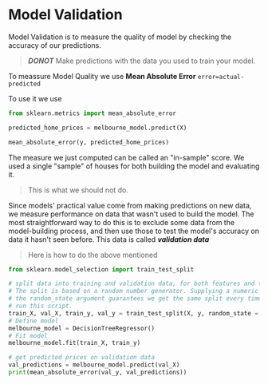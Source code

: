 # Model Validation

Model Validation is to measure the quality of model by checking the accuracy of our predictions.

>***DONOT*** Make predictions with the data you used to train your model.

To meassure Model Quality we use **Mean Absolute Error** `error=actual-predicted`

To use it we use

```python
from sklearn.metrics import mean_absolute_error

predicted_home_prices = melbourne_model.predict(X)

mean_absolute_error(y, predicted_home_prices)
```

The measure we just computed can be called an "in-sample" score. We used a single "sample" of houses for both building the model and evaluating it.

>This is what we should not do.

Since models' practical value come from making predictions on new data, we measure performance on data that wasn't used to build the model. The most straightforward way to do this is to exclude some data from the model-building process, and then use those to test the model's accuracy on data it hasn't seen before. This data is called ***validation data***

> Here is how to do the above mentioned

```python
from sklearn.model_selection import train_test_split

# split data into training and validation data, for both features and target
# The split is based on a random number generator. Supplying a numeric value to
# the random_state argument guarantees we get the same split every time we
# run this script.
train_X, val_X, train_y, val_y = train_test_split(X, y, random_state = 0)
# Define model
melbourne_model = DecisionTreeRegressor()
# Fit model
melbourne_model.fit(train_X, train_y)

# get predicted prices on validation data
val_predictions = melbourne_model.predict(val_X)
print(mean_absolute_error(val_y, val_predictions))
```
